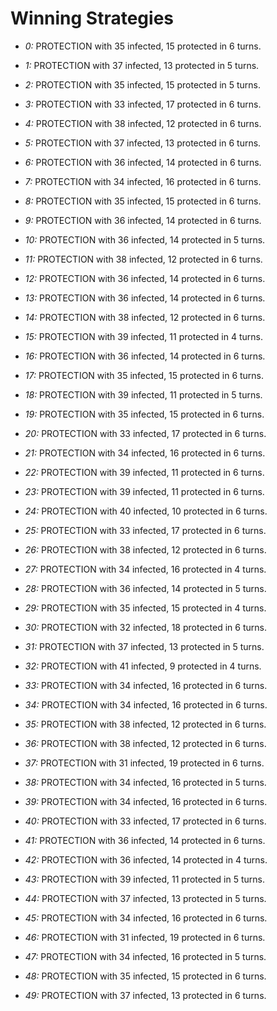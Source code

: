 # Winning Strategies

* _0:_ PROTECTION with 35 infected, 15 protected in 6 turns.


* _1:_ PROTECTION with 37 infected, 13 protected in 5 turns.


* _2:_ PROTECTION with 35 infected, 15 protected in 5 turns.


* _3:_ PROTECTION with 33 infected, 17 protected in 6 turns.


* _4:_ PROTECTION with 38 infected, 12 protected in 6 turns.


* _5:_ PROTECTION with 37 infected, 13 protected in 6 turns.


* _6:_ PROTECTION with 36 infected, 14 protected in 6 turns.


* _7:_ PROTECTION with 34 infected, 16 protected in 6 turns.


* _8:_ PROTECTION with 35 infected, 15 protected in 6 turns.


* _9:_ PROTECTION with 36 infected, 14 protected in 6 turns.


* _10:_ PROTECTION with 36 infected, 14 protected in 5 turns.


* _11:_ PROTECTION with 38 infected, 12 protected in 6 turns.


* _12:_ PROTECTION with 36 infected, 14 protected in 6 turns.


* _13:_ PROTECTION with 36 infected, 14 protected in 6 turns.


* _14:_ PROTECTION with 38 infected, 12 protected in 6 turns.


* _15:_ PROTECTION with 39 infected, 11 protected in 4 turns.


* _16:_ PROTECTION with 36 infected, 14 protected in 6 turns.


* _17:_ PROTECTION with 35 infected, 15 protected in 6 turns.


* _18:_ PROTECTION with 39 infected, 11 protected in 5 turns.


* _19:_ PROTECTION with 35 infected, 15 protected in 6 turns.


* _20:_ PROTECTION with 33 infected, 17 protected in 6 turns.


* _21:_ PROTECTION with 34 infected, 16 protected in 6 turns.


* _22:_ PROTECTION with 39 infected, 11 protected in 6 turns.


* _23:_ PROTECTION with 39 infected, 11 protected in 6 turns.


* _24:_ PROTECTION with 40 infected, 10 protected in 6 turns.


* _25:_ PROTECTION with 33 infected, 17 protected in 6 turns.


* _26:_ PROTECTION with 38 infected, 12 protected in 6 turns.


* _27:_ PROTECTION with 34 infected, 16 protected in 4 turns.


* _28:_ PROTECTION with 36 infected, 14 protected in 5 turns.


* _29:_ PROTECTION with 35 infected, 15 protected in 4 turns.


* _30:_ PROTECTION with 32 infected, 18 protected in 6 turns.


* _31:_ PROTECTION with 37 infected, 13 protected in 5 turns.


* _32:_ PROTECTION with 41 infected, 9 protected in 4 turns.


* _33:_ PROTECTION with 34 infected, 16 protected in 6 turns.


* _34:_ PROTECTION with 34 infected, 16 protected in 6 turns.


* _35:_ PROTECTION with 38 infected, 12 protected in 6 turns.


* _36:_ PROTECTION with 38 infected, 12 protected in 6 turns.


* _37:_ PROTECTION with 31 infected, 19 protected in 6 turns.


* _38:_ PROTECTION with 34 infected, 16 protected in 5 turns.


* _39:_ PROTECTION with 34 infected, 16 protected in 6 turns.


* _40:_ PROTECTION with 33 infected, 17 protected in 6 turns.


* _41:_ PROTECTION with 36 infected, 14 protected in 6 turns.


* _42:_ PROTECTION with 36 infected, 14 protected in 4 turns.


* _43:_ PROTECTION with 39 infected, 11 protected in 5 turns.


* _44:_ PROTECTION with 37 infected, 13 protected in 5 turns.


* _45:_ PROTECTION with 34 infected, 16 protected in 6 turns.


* _46:_ PROTECTION with 31 infected, 19 protected in 6 turns.


* _47:_ PROTECTION with 34 infected, 16 protected in 5 turns.


* _48:_ PROTECTION with 35 infected, 15 protected in 6 turns.


* _49:_ PROTECTION with 37 infected, 13 protected in 6 turns.


